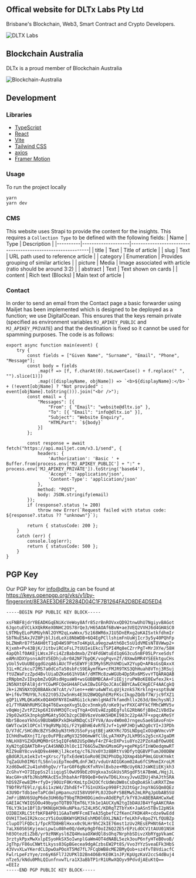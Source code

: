 ## Offical website for DLTx Labs Pty Ltd

Brisbane's Blockchain, Web3, Smart Contract and Crypto Developers.

![DLTX Labs](https://github.com/user-attachments/assets/4d9d9e47-51e5-480b-bb97-ce6e3998d9a5)

## Blockchain Australia
DLTx is a proud member of Blockchain Australia

![Blockchain-Australia](https://user-images.githubusercontent.com/8411406/118200117-cbf7ad00-b497-11eb-93b5-6e5ca886789d.png)

## Development

### Libraries

- [TypeScript](https://www.typescriptlang.org/)
- [React](https://reactjs.org/)
- [Vite](https://vitejs.dev/)
- [Tailwind CSS](https://tailwindcss.com/)
- [axios](https://axios-http.com/)
- [Framer Motion](https://www.framer.com/motion/)

### Usage

To run the project locally

```bash
yarn
yarn dev
```

### CMS

This website uses Strapi to provide the content for the insights. This requires a `Collection Type` to be defined with the following fields:
| Name     | Type               | Description                                                |
|----------|--------------------|------------------------------------------------------------|
| title    | Text               | Title of article                                           |
| slug     | Text               | URL path used to reference article                         |
| category | Enumeration        | Provides grouping of similar articles                      |
| picture  | Media              | Image associated with article (ratio should be around 3:2) |
| abstract | Text               | Text shown on cards                                        |
| content  | Rich text (Blocks) | Main text of article                                       |

### Contact

In order to send an email from the Contact page a basic forwarder using Mailjet has been implemented which is designed to be deployed as a function;
we use DigitalOcean. This ensures that the keys remain private (specified as environment variables `MJ_APIKEY_PUBLIC` and `MJ_APIKEY_PRIVATE`)
and that the destination is fixed so it cannot be used for spamming purposes. The code is as follows:
```text
export async function main(event) {
    try {
        const fields = ["Given Name", "Surname", "Email", "Phone", "Message"];
        const body = fields
            .map(f => [f, f.charAt(0).toLowerCase() + f.replace(" ", "").slice(1)])
            .map(([displayName, objName]) => `<b>${displayName}:</b> ` + (!event[objName] ? "Not provided" : event[objName].toString())).join("<br />");
        const email = {
            "Messages": [{
                "From": { "Email": "website@dltx.io" },
                "To": [{ "Email": "info@dltx.io" }],
                "Subject": "Website Enquiry",
                "HTMLPart": `${body}`
            }]
        };

        const response = await fetch("https://api.mailjet.com/v3.1/send", {
            headers: {
                'Authorization': 'Basic ' + Buffer.from(process.env['MJ_APIKEY_PUBLIC'] + ":" + process.env['MJ_APIKEY_PRIVATE']).toString('base64'),
                'Accept': 'application/json',
                'Content-Type': 'application/json'
            },
            method: "POST",
            body: JSON.stringify(email)
        });
        if (response?.status != 200)
            throw new Error(`Request failed with status code: ${response?.status ?? "unknown"}`);

        return { statusCode: 200 };
    }
    catch (err) {
        console.log(err);
        return { statusCode: 500 };
    }
}
```  

## PGP Key

Our PGP key for info@dltx.io can be found at https://keys.openpgp.org/vks/v1/by-fingerprint/8E3AEE3D6F28284D04C1F7B1264FA2D8DE4D5ED4

```text
-----BEGIN PGP PUBLIC KEY BLOCK-----

xsFNBF8jdrYBEADKGqENiKcVeWoy8Afr85zrBnROVxxQD92tnwUhU7NgiyvBAGot
6JqotuEVCLkXQkRKeX0NHC2OS78rQe3/H65AOAf6BvW+ae3VEQ2VVHJ6d4GHASC0
L9TMbyELoPUMUyhNl2OYM2qLxwWxx/5z168WR6xJ1U5DnERxg2oKAISxtkfdhmIr
SbTNuE5AxJVZ0PjblJidLeXi8NbWDB+6Q4EgPCllshimFnUuWjIcr3y5y40PQhFp
bLZNmRr87f5A6H0tT1qD4WS9Ptm7o4KpULa9egzwAth6Dc5sU1dVMEsNT8VWwp2+
Kjxmh+Pv43BjK/JitbviRCoFsL7tUUIeiEkciTSPI4Mq8eCZrrPgT+MrJXYe/58H
4apQhlf0AKEjLWsxJFci4ZzBabdmxb/ZY4FdGWtuEd1q6G3cu5nBF05LPrxeSdsf
eAMnXDXYpsnsAdtV5EDhjubr0A2NF7bpQK/vogPqvnZf/8XmwbMR4YSEEktguCHs
yUol5vUuUBEggdGzqA6iAUcTFeSEWYFj83MyhSMzhVHDiwX2YupQ+APAsGsQAxxX
31L+RCzkcu72MS7a0dCoTa50sbFcS9EAymfKw+cFMJR9TKS3QhHuah8VTnj3RSuj
ftUZWaFzzZpd4BvlUiaDZKe661hVOAf/dMTMc8zwWGUb4Dp5Rx6MSvvYTQARAQAB
zRNpbmZvIDxpbmZvQGRsdHguaW8+wsGUBBMBCAA+FiEEjjruPW8oKE0EwfexJk+i
2N5NXtQFAl8jdrYCGwMFCQeGH4AFCwkIBwIGFQoJCAsCBBYCAwECHgECF4AACgkQ
Jk+i2N5NXtQQ8BAAkcW7cAt/v7ien++eWru4wWTxLqUjkznkS7Krklng+xspt8uW
W+if6vTMUY9L7c622t05J2w5nHs4E3U2BWQQphEMzFKscIkqpZQdbf7W/jc9fXZ1
gQP1LVMLQKa0Kx0Q4HOFNY8ImARGi1ckzWnlgHAd7kfamdhllx263d/8mchysNlJ
e1/TYRANhRUMSC8q4T6EwxqeXvg5LQcv3nmky0/oKe9jwrPXXC4PFkCfMhCWMV5v
v0qWojZvtPZ2kp6XI6VHM3QTcvqTYqA+OVEvAEzpBEgfulG2RbN6fjB8eZiVBdIw
29p02wXSk3npkgbMGAty5OCb2cpCDBV6zeVoAK5HDKI983c22p4A7F+xpqcAMeSY
Nbr5BoeaYkhGs9BUbWBKPxkDHaRNDqCsIFYVA/Aov4W0m0Jrngeu5ae6SAvoFnU+
GWVTcw1KlOPCnlY9qRVMp3Qi/F2YpBhHE4vRfEJvf+1yHPJHDjwN2g0cYI+J3PDh
D/V7dC/SHCdNcBZYSdKbyN3tH9JSSoFysgtBEjaKKYRc7DSLNDpqIxOUqWVmcvVP
IChHdhw8XnjTI/gc0uFPBzaMgV32506mwWfClbLyA7HXPyJLkM9Ss2g5cnXJgaDM
hNLHX8YGZXDUMQM0rGt5qIQFeN02USpOWyF4rZF4cDXPviu8Yo22PZoXaBfOwU0E
XyN2tgEQAKTbR+yCA4SNNDJhlOc1I766G5wZNnGMsmGPy+gePKpSfInWOedqmwRT
RIZ9oBY8cvvkQD9x4HHKjlJkcetq/cT6JVx0Y3z8BRtYs9DfytQGBVPTumJ00DBW
gBdGRJLm1ekIvt+gXrsc/TpTxEdeW1GoRo9EIN2PhUDgJQXmp4bbP9mLGUsKYmkt
7qZaGUh0IMGtfLS6nloiEpTmodMLdnFJW3/vduUrAO1GKom02Au6fCSMnmIXroLM
Xzd6DwdC2u41oh0hgQv/rTarG0F6gNcKfxRVnlBxbze+MBcUy6NJJsWKEiEKjkh3
ZcGhvY+O7IEppSs2liiqigSl0wU99bEz0Vgkxa3sGkUs5RSgdF5tA7BmWL/HqjJL
WacGH+sNfbJNsbMKAcE5x3hbahArFB9QeB+0eVwTD6LXnxyJvwUZDUj4hAJthSRA
hDS9ZFew8IM+rfyD+j90UzF0KrKmLtpIH2OCfcUdWsDW0sCsDqDoASkluKRXTZme
T9DfRVfE9lz/gL6i1xzW4/ZbhdEf+T7G1nUXGxp998Ft2U3tGgrJnpYAGSQm8QEz
43U9DrTdb1eeTaPCdmlpHpanuzUI58VU9FPL0J2DoPr5BEMw52mLRPqJpUbAB5SU
JmFriBNV6SUgP6de3UH60pT9bgTROH0DGimdnvAOdEPgT/kfY8JnABEBAAHCwXwE
GAEIACYWIQSOOu49bygoTQTB97EmT6LY3k1e1AUCXyN2tgIbDAUJB4YfgAAKCRAm
T6LY3k1e1BflD/9KNUpH3HkuNPka/SZ4LH5C/KDRqTZTbYxK+JaASn5TBvI2pNSk
UIDBIXRLC5tfbKFB4P011GAaTmMFFcmETeA35gbefC2fKenCFKDK4R+cdze9wEdd
OVH1T3eGIR2kcoczY5iOoUBKWYGM3kEshMD0l0XL2NAIrfeLKhFv8poZYLfQUBZp
ClupO7lFQDc1/fpcRTD8HBlHxxx0c9LHr9hC2kIE76mst1zUv2REsEPHNt6A+tcI
7aLX60S6SKyjeacLpw1u08he0Q/deKp9gDf0oIZ6Q2ZE5rEPzLdOCV1tAUU01NSH
h03OtezEiZbB/yr9zRNKysl6ZQ4HvaaOXWdQl8sOhq7NrphbSDivzXbRYgpVkamC
3rztykPpxMwXxlpESyoHkSX5oIwnplGaWm4OT4dNABL5ezk3ouP6nfyHTeB0voB/
JgThp/F86uCNWttLkyss03GpBGecea9dgACzbsEW2Pt8S/Vvo3YYzSveaEFk3HbS
43VvvXLwYKerdCLDpwOaPOoXT5Md7fL7FCqbWB8cME2BMyQob+sz4fvT8VdiacfC
FwlrLpeFzYye/zn6yK6Fl7J2UPKlD2Bn4O6BrKE0K1nJP/KpUgzKaV2ccS4dBuj4
nTze5/kNdu0MhLQIunfnvwTLra1X3aBbTP1rR1URwXQOyv9PdvdjAEuKtQ==
=EEIz
-----END PGP PUBLIC KEY BLOCK-----
```

